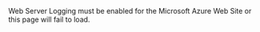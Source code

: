 <div class="alert alert-danger">
Web Server Logging must be enabled for the Microsoft Azure Web Site or this page will fail to load.
</div>
